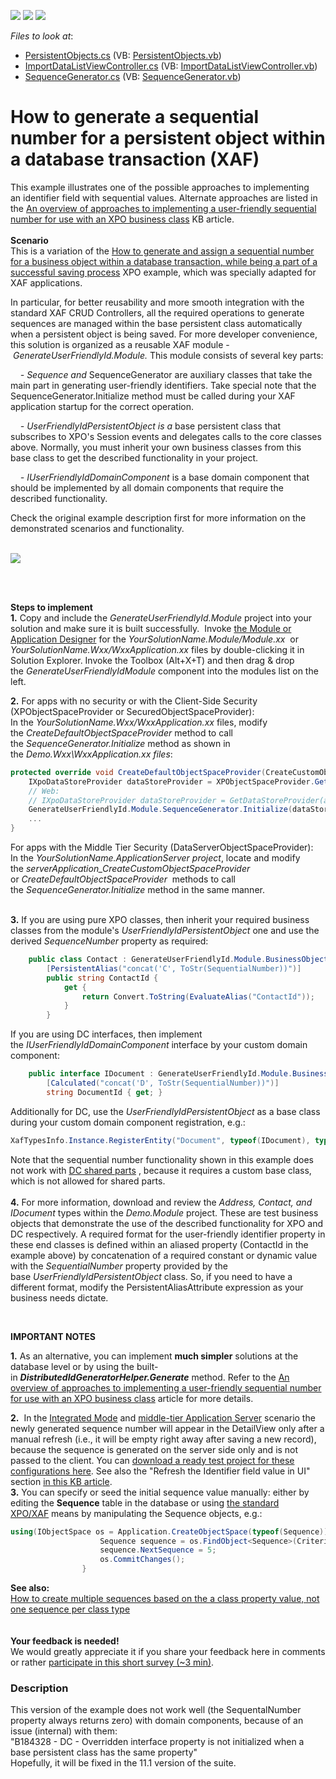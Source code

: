 <!-- default badges list -->
![](https://img.shields.io/endpoint?url=https://codecentral.devexpress.com/api/v1/VersionRange/128590685/10.2.8%2B)
[![](https://img.shields.io/badge/Open_in_DevExpress_Support_Center-FF7200?style=flat-square&logo=DevExpress&logoColor=white)](https://supportcenter.devexpress.com/ticket/details/E2829)
[![](https://img.shields.io/badge/📖_How_to_use_DevExpress_Examples-e9f6fc?style=flat-square)](https://docs.devexpress.com/GeneralInformation/403183)
<!-- default badges end -->
<!-- default file list -->
*Files to look at*:

* [PersistentObjects.cs](./CS/GenerateUserFriendlyId.Module/BO/PersistentObjects.cs) (VB: [PersistentObjects.vb](./VB/GenerateUserFriendlyId.Module/BO/PersistentObjects.vb))
* [ImportDataListViewController.cs](./CS/GenerateUserFriendlyId.Module/Controllers/ImportDataListViewController.cs) (VB: [ImportDataListViewController.vb](./VB/GenerateUserFriendlyId.Module/Controllers/ImportDataListViewController.vb))
* [SequenceGenerator.cs](./CS/GenerateUserFriendlyId.Module/Utils/SequenceGenerator.cs) (VB: [SequenceGenerator.vb](./VB/GenerateUserFriendlyId.Module/Utils/SequenceGenerator.vb))
<!-- default file list end -->
# How to generate a sequential number for a persistent object within a database transaction (XAF)


<p>This example illustrates one of the possible approaches to implementing an identifier field with sequential values. Alternate approaches are listed in the <a href="https://www.devexpress.com/Support/Center/p/T567184">An overview of approaches to implementing a user-friendly sequential number for use with an XPO business class</a> KB article.<br><strong><br>Scenario</strong><br>This is a variation of the <a href="https://www.devexpress.com/Support/Center/p/E2620">How to generate and assign a sequential number for a business object within a database transaction, while being a part of a successful saving process</a> XPO example, which was specially adapted for XAF applications.</p>
<p>In particular, for better reusability and more smooth integration with the standard XAF CRUD Controllers, all the required operations to generate sequences are managed within the base persistent class automatically when a persistent object is being saved. For more developer convenience, this solution is organized as a reusable XAF module - <em>GenerateUserFriendlyId.Module.</em> This module consists of several key parts:</p>
<p><em>    - Sequence and</em> SequenceGenerator are auxiliary classes that take the main part in generating user-friendly identifiers. Take special note that the SequenceGenerator.Initialize method must be called during your XAF application startup for the correct operation.</p>
<p><em>    - UserFriendlyIdPersistentObject is a </em>base persistent class that subscribes to XPO's Session events and delegates calls to the core classes above. Normally, you must inherit your own business classes from this base class to get the described functionality in your project.</p>
<p><em>    - IUserFriendlyIdDomainComponent</em> is a base domain component that should be implemented by all domain components that require the described functionality.</p>
<p>Check the original example description first for more information on the demonstrated scenarios and functionality.</p>
<p><br><img src="https://raw.githubusercontent.com/DevExpress-Examples/how-to-generate-a-sequential-number-for-a-persistent-object-within-a-database-transaction-xaf-e2829/10.2.8+/media/9ecee31b-58bf-11e6-80bf-00155d62480c.png"></p>
<p><strong><br></strong><strong><br></strong></p>
<p><strong>Steps to implement</strong><br><strong>1.</strong> Copy and include the <em>GenerateUserFriendlyId.Module </em>project into your solution and make sure it is built successfully.  Invoke <a href="http://documentation.devexpress.com/#Xaf/CustomDocument2828">the Module or Application Designer</a> for the <em>YourSolutionName.Module/Module.xx </em> or <em>YourSolutionName.Wxx/WxxApplication.xx</em> files by double-clicking it in Solution Explorer. Invoke the Toolbox (Alt+X+T) and then drag & drop the <em>GenerateUserFriendlyIdModule</em> component into the modules list on the left.</p>
<p><strong>2.</strong> For apps with no security or with the Client-Side Security (XPObjectSpaceProvider or SecuredObjectSpaceProvider):<br>In the <em>YourSolutionName.Wxx/WxxApplication.xx</em> files, modify the <em>CreateDefaultObjectSpaceProvider </em>method to call the <em>SequenceGenerator.Initialize</em> method as shown in the <em>Demo.Wxx\WxxApplication.xx files</em>:</p>


```cs
protected override void CreateDefaultObjectSpaceProvider(CreateCustomObjectSpaceProviderEventArgs args) {
    IXpoDataStoreProvider dataStoreProvider = XPObjectSpaceProvider.GetDataStoreProvider(args.ConnectionString, args.Connection, true);
    // Web:
    // IXpoDataStoreProvider dataStoreProvider = GetDataStoreProvider(args.ConnectionString, args.Connection);
    GenerateUserFriendlyId.Module.SequenceGenerator.Initialize(dataStoreProvider);
    ...
}

```


<p>For apps with the Middle Tier Security (DataServerObjectSpaceProvider):<br>In the <em>YourSolutionName.ApplicationServer project</em>, locate and modify the <em>serverApplication_CreateCustomObjectSpaceProvider</em> or<em> CreateDefaultObjectSpaceProvider  </em>methods to call the <em>SequenceGenerator.Initialize</em> method in the same manner.</p>
<p><strong><br>3.</strong> If you are using pure XPO classes, then inherit your required business classes from the module's <em>UserFriendlyIdPersistentObject</em> one and use the derived <em>SequenceNumber</em> property as required:</p>


```cs
    public class Contact : GenerateUserFriendlyId.Module.BusinessObjects.UserFriendlyIdPersistentObject {
        [PersistentAlias("concat('C', ToStr(SequentialNumber))")]
        public string ContactId {
            get {
                return Convert.ToString(EvaluateAlias("ContactId"));
            }
        }

```


<p>If you are using DC interfaces, then implement the <em>IUserFriendlyIdDomainComponent</em> interface by your custom domain component:</p>


```cs
    public interface IDocument : GenerateUserFriendlyId.Module.BusinessObjects.IUserFriendlyIdDomainComponent {
        [Calculated("concat('D', ToStr(SequentialNumber))")]
        string DocumentId { get; }

```


<p>Additionally for DC, use the <em>UserFriendlyIdPersistentObject</em> as a base class during your custom domain component registration, e.g.:</p>


```cs
XafTypesInfo.Instance.RegisterEntity("Document", typeof(IDocument), typeof(GenerateUserFriendlyId.Module.BusinessObjects.UserFriendlyIdPersistentObject));

```


<p>Note that the sequential number functionality shown in this example does not work with <a href="http://documentation.devexpress.com/#Xaf/DevExpressExpressAppDCITypesInfo_RegisterSharedParttopic"><u>DC shared parts</u></a> , because it requires a custom base class, which is not allowed for shared parts.<br><br><strong>4.</strong> For more information, download and review the <em>Address, Contact, and IDocument</em> types within the <em>Demo.Module</em> project. These are test business objects that demonstrate the use of the described functionality for XPO and DC respectively. A required format for the user-friendly identifier property in these end classes is defined within an aliased property (ContactId in the example above) by concatenation of a required constant or dynamic value with the <em>SequentialNumber</em> property provided by the base <em>UserFriendlyIdPersistentObject</em> class. So, if you need to have a different format, modify the PersistentAliasAttribute expression as your business needs dictate.</p>
<p> </p>
<p><strong>IMPORTANT NOTES</strong></p>
<p><strong>1.</strong> As an alternative, you can implement <strong>much simpler</strong> solutions at the database level or by using the built-in <strong><em>DistributedIdGeneratorHelper.Generate</em></strong> method. Refer to the <a href="https://www.devexpress.com/Support/Center/p/T567184">An overview of approaches to implementing a user-friendly sequential number for use with an XPO business class</a> article for more details.</p>
<p><strong>2.</strong>  In the <a href="https://documentation.devexpress.com/#eXpressAppFramework/CustomDocument113436">Integrated Mode</a> and <a href="http://documentation.devexpress.com/#Xaf/CustomDocument3438"><u>middle-tier Application Server</u></a> scenario the newly generated sequence number will appear in the DetailView only after a manual refresh (i.e., it will be empty right away after saving a new record), because the sequence is generated on the server side only and is not passed to the client. You can <a href="https://www.devexpress.com/Support/Center/Attachment/GetAttachmentFile/Attachment/GetAttachment?fileOid=187e7170-8b1b-11e6-80bf-00155d62480c&fileName=E4904_E2829_MiddleTierApplicationServer(Console).zip">download a ready test project for these configurations here</a>. See also the "Refresh the Identifier field value in UI" section <a href="https://www.devexpress.com/Support/Center/p/T567184">in this KB article</a>.<br><strong>3.</strong> You can specify or seed the initial sequence value manually: either by editing the <strong>Sequence</strong> table in the database or using <a href="https://documentation.devexpress.com/eXpressAppFramework/CustomDocument113711.aspx">the standard XPO/XAF</a> means by manipulating the Sequence objects, e.g.:</p>


```cs
using(IObjectSpace os = Application.CreateObjectSpace(typeof(Sequence))) {
                    Sequence sequence = os.FindObject<Sequence>(CriteriaOperator.Parse("TypeName=?", typeof(E2829).FullName));
                    sequence.NextSequence = 5;
                    os.CommitChanges();
                }
```


<p><strong>See also:</strong><br><a href="https://www.devexpress.com/Support/Center/p/Q372524">How to create multiple sequences based on the a class property value, not one sequence per class type</a><br><br><br><strong>Your feedback is needed!<br></strong>We would greatly appreciate it if you share your feedback here in comments or rather <a href="https://www.devexpress.com/go/XAF_SequentialNumbers_T567184_Survey.aspx">participate in this short survey (~3 min)</a>.</p>


<h3>Description</h3>

<p>This version of the example does not work well (the SequentalNumber property always returns zero) with domain components, because of an issue (internal) with them: <br />
&quot;B184328 - DC - Overridden interface property is not initialized when a base persistent class has the same property&quot;<br />
Hopefully, it will be fixed in the 11.1 version of the suite.</p>

<br/>


